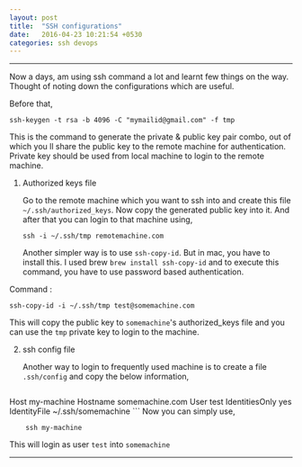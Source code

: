 ```yaml
---
layout: post
title:  "SSH configurations"
date:   2016-04-23 10:21:54 +0530
categories: ssh devops
---
```


---
Now a days, am using ssh command a lot and learnt few things on the way. Thought of noting down the configurations which are useful.

Before that,

`ssh-keygen -t rsa -b 4096 -C "mymailid@gmail.com" -f tmp`

This is the command to generate the private & public key pair combo, out of which you ll share the public key to the remote machine for authentication. Private key should be used from local machine to login to the remote machine.

1. Authorized keys file

	Go to the remote machine which you want to ssh into and create this file `~/.ssh/authorized_keys`. Now copy the generated public key into it. And after that you can login to that machine using,

	 `ssh -i ~/.ssh/tmp remotemachine.com`

	Another simpler way is to use `ssh-copy-id`. But in mac, you have to install this. I used brew `brew install ssh-copy-id` and to execute this command, you have to use password based authentication.

Command :

 `ssh-copy-id -i ~/.ssh/tmp test@somemachine.com`

  This will copy the public key to `somemachine`'s authorized_keys file and you can use the `tmp` private key to login to the machine.

2. ssh config file

	Another way to login to frequently used machine is to create a file `.ssh/config` and copy the below information,

	```
Host my-machine
           Hostname somemachine.com
           User test
           IdentitiesOnly yes
           IdentityFile ~/.ssh/somemachine
	```
Now you can simply use,

		ssh my-machine

This will login as user `test` into `somemachine`

---
